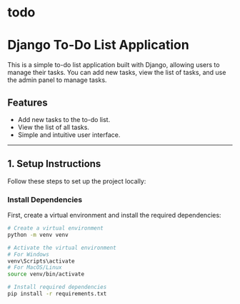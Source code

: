 # todo
# Django To-Do List Application

This is a simple to-do list application built with Django, allowing users to manage their tasks. You can add new tasks, view the list of tasks, and use the admin panel to manage tasks.

## **Features**
- Add new tasks to the to-do list.
- View the list of all tasks.
- Simple and intuitive user interface.

---

## **1. Setup Instructions**

Follow these steps to set up the project locally:

### **Install Dependencies**
First, create a virtual environment and install the required dependencies:

```bash
# Create a virtual environment
python -m venv venv

# Activate the virtual environment
# For Windows
venv\Scripts\activate
# For MacOS/Linux
source venv/bin/activate

# Install required dependencies
pip install -r requirements.txt
